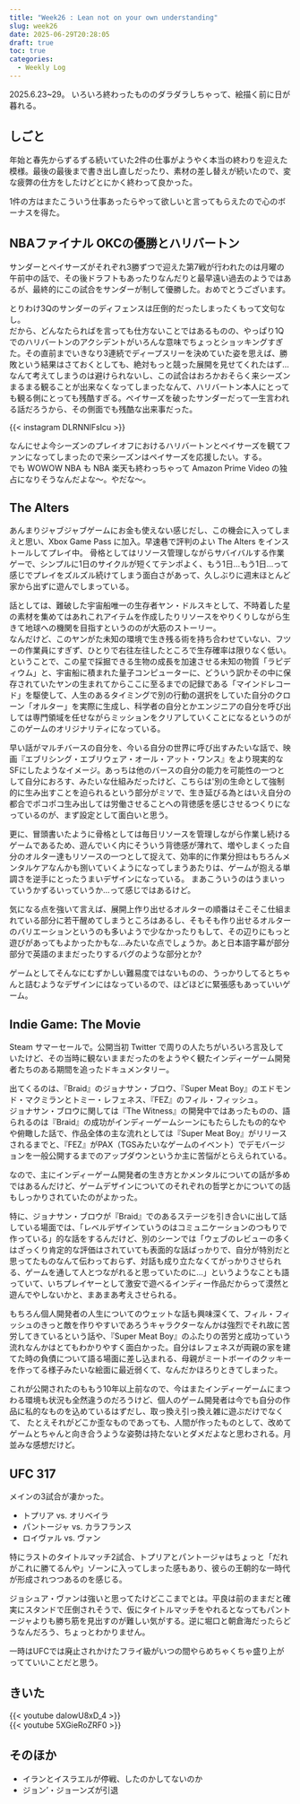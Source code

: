 ```yaml
---
title: "Week26 : Lean not on your own understanding"
slug: week26
date: 2025-06-29T20:28:05
draft: true
toc: true
categories:
  - Weekly Log
---
```

2025.6.23~29。
いろいろ終わったもののダラダラしちゃって、絵描く前に日が暮れる。

<!--more-->

## しごと

年始と春先からずるずる続いていた2件の仕事がようやく本当の終わりを迎えた模様。最後の最後まで書き出し直しだったり、素材の差し替えが続いたので、変な疲弊の仕方をしたけどとにかく終わって良かった。

1件の方はまたこういう仕事あったらやって欲しいと言ってもらえたので心のボーナスを得た。

## NBAファイナル OKCの優勝とハリバートン

サンダーとペイサーズがそれぞれ3勝ずつで迎えた第7戦が行われたのは月曜の午前中の話で、その後ドラフトもあったりなんだりと最早遠い過去のようではあるが、最終的にこの試合をサンダーが制して優勝した。おめでとうございます。

とりわけ3Qのサンダーのディフェンスは圧倒的だったしまったくもって文句なし。  
だから、どんなたらればを言っても仕方ないことではあるものの、やっぱり1Qでのハリバートンのアクシデントがいろんな意味でちょっとショッキングすぎた。その直前までいきなり3連続でディープスリーを決めていた姿を思えば、勝敗という結果はさておくとしても、絶対もっと競った展開を見せてくれたはず…なんて考えてしまうのは避けられないし、この試合はおろかおそらく来シーズンまるまる観ることが出来なくなってしまったなんて、ハリバートン本人にとっても観る側にとっても残酷すぎる。ペイサーズを破ったサンダーだって一生言われる話だろうから、その側面でも残酷な出来事だった。

{{< instagram DLRNNlFsIcu >}}

なんにせよ今シーズンのプレイオフにおけるハリバートンとペイサーズを観てファンになってしまったので来シーズンはペイサーズを応援したい。する。  
でも WOWOW NBA も NBA 楽天も終わっちゃって Amazon Prime Video の独占になりそうなんだよな〜。やだな〜。

## The Alters

あんまりジャブジャブゲームにお金も使えない感じだし、この機会に入ってしまえと思い、Xbox Game Pass に加入。早速巷で評判のよい The Alters をインストールしてプレイ中。
骨格としてはリソース管理しながらサバイバルする作業ゲーで、シンプルに1日のサイクルが短くてテンポよく、もう1日…もう1日…って感じでプレイをズルズル続けてしまう面白さがあって、久しぶりに週末ほとんど家から出ずに遊んでしまっている。

話としては、難破した宇宙船唯一の生存者ヤン・ドルスキとして、不時着した星の素材を集めてはあれこれアイテムを作成したりリソースをやりくりしながら生きて地球への機関を目指すというののが大筋のストーリー。  
なんだけど、このヤンがた未知の環境で生き残る術を持ち合わせていない、フツーの作業員にすぎず、ひとりで右往左往したところで生存確率は限りなく低い。ということで、この星で採掘できる生物の成長を加速させる未知の物質「ラピディウム」と、宇宙船に積まれた量子コンピューターに、どういう訳かその中に保存されていたヤンの生まれてからここに至るまでの記録である「マインドレコード」を駆使して、人生のあるタイミングで別の行動の選択をしていた自分のクローン「オルター」を実際に生成し、科学者の自分とかエンジニアの自分を呼び出しては専門領域を任せながらミッションをクリアしていくことになるというのがこのゲームのオリジナリティになっている。

早い話がマルチバースの自分を、今いる自分の世界に呼び出すみたいな話で、映画『エブリシング・エブリウェア・オール・アット・ワンス』をより現実的なSFにしたようなイメージ。あっちは他のバースの自分の能力を可能性の一つとして自分におろす、みたいな仕組みだったけど、こちらは'別の生命として強制的に生み出すことを迫られるという部分がミソで、生き延びる為とはいえ自分の都合でポコポコ生み出しては労働させることへの背徳感を感じさせるつくりになっているのが、まず設定として面白いと思う。

更に、冒頭書いたように骨格としては毎日リソースを管理しながら作業し続けるゲームであるため、遊んでいく内にそういう背徳感が薄れて、増やしまくった自分のオルター達もリソースの一つとして捉えて、効率的に作業分担はもちろんメンタルケアなんかも捌いていくようになってしまうあたりは、ゲームが抱える単調さを逆手にとったうまいデザインになっている。
まあこういうのはうまいっていうかずるいっていうか…って感じではあるけど。

気になる点を強いて言えば、展開上作り出せるオルターの順番はそこそこ仕組まれている部分に若干醒めてしまうところはあるし、そもそも作り出せるオルターのバリエーションというのも多いようで少なかったりもして、その辺りにもっと遊びがあってもよかったかもな…みたいな点でしょうか。あと日本語字幕が部分部分で英語のままだったりするバグのような部分とか?

ゲームとしてそんなにむずかしい難易度ではないものの、うっかりしてるとちゃんと詰むようなデザインにはなっているので、ほどほどに緊張感もあっていいゲーム。

## Indie Game: The Movie

Steam サマーセールで。公開当初 Twitter で周りの人たちがいろいろ言及していたけど、その当時に観ないままだったのをようやく観たインディーゲーム開発者たちのある期間を追ったドキュメンタリー。

出てくるのは、『Braid』のジョナサン・ブロウ、『Super Meat Boy』のエドモンド・マクミランとトミー・レフェネス、『FEZ』のフィル・フィッシュ。  
ジョナサン・ブロウに関しては『The Witness』の開発中ではあったものの、語られるのは『Braid』の成功がインディーゲームシーンにもたらしたもの的なやや俯瞰した話で、作品全体の主な流れとしては『Super Meat Boy』がリリースされるまでと、『FEZ』がPAX（TGSみたいなゲームのイベント）でデモバージョンを一般公開するまでのアップダウンというか主に苦悩がとらえられている。

なので、主にインディーゲーム開発者の生き方とかメンタルについての話が多めではあるんだけど、ゲームデザインについてのそれぞれの哲学とかについての話もしっかりされていたのがよかった。

特に、ジョナサン・ブロウが『Braid』でのあるステージを引き合いに出して話している場面では、「レベルデザインていうのはコミュニケーションのつもりで作っている」的な話をするんだけど、別のシーンでは「ウェブのレビューの多くはざっくり肯定的な評価はされていても表面的な話ばっかりで、自分が特別だと思ってたものなんて伝わっておらず、対話も成り立たなくてがっかりさせられる、ゲームを通して人とつながれると思っていたのに…」というようなことも語っていて、いちプレイヤーとして激安で遊べるインディー作品だからって漠然と遊んでやしないかと、まあまあ考えさせられる。

もちろん個人開発者の人生についてのウェットな話も興味深くて、フィル・フィッシュのきっと敵を作りやすいであろうキャラクターなんかは強烈でそれ故に苦労してきているという話や、『Super Meat Boy』のふたりの苦労と成功っていう流れなんかはとてもわかりやすく面白かった。自分はレフェネスが両親の家を建てた時の負債について語る場面に差し込まれる、母親がミートボーイのクッキーを作ってる様子みたいな絵面に最近弱くて、なんだかほろりときてしまった。

これが公開されたのももう10年以上前なので、今はまたインディーゲームにまつわる環境も状況も全然違うのだろうけど、個人のゲーム開発者は今でも自分の作品に私的なものを込めているはずだし、取っ換え引っ換え雑に遊ぶだけでなくて、 たとえそれがどこか歪なものであっても、人間が作ったものとして、改めてゲームとちゃんと向き合うような姿勢は持たないとダメだよなと思わされる。月並みな感想だけど。

## UFC 317

メインの3試合が凄かった。

- トプリア vs. オリベイラ
- パントージャ vs. カラフランス
- ロイヴァル vs. ヴァン

特にラストのタイトルマッチ2試合、トプリアとパントージャはちょっと「だれがこれに勝てるんや」ゾーンに入ってしまった感もあり、彼らの王朝的な一時代が形成されつつあるのを感じる。

ジョシュア・ヴァンは強いと思ってたけどここまでとは。平良は前のままだと確実にスタンドで圧倒されそうで、仮にタイトルマッチをやれるとなってもパントージャよりも勝ち筋を見出すのが難しい気がする。逆に堀口と朝倉海だったらどうなんだろう、ちょっとわかりません。

一時はUFCでは廃止されかけたフライ級がいつの間やらめちゃくちゃ盛り上がってていいことだと思う。

## きいた

{{< youtube daIowU8xD_4 >}}  
{{< youtube 5XGieRoZRF0 >}}


## そのほか

- イランとイスラエルが停戦、したのかしてないのか
- ジョン’・ジョーンズが引退
